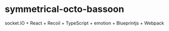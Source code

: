 # symmetrical-octo-bassoon

socket.IO + React + Recoil + TypeScript + emotion + Blueprintjs + Webpack
